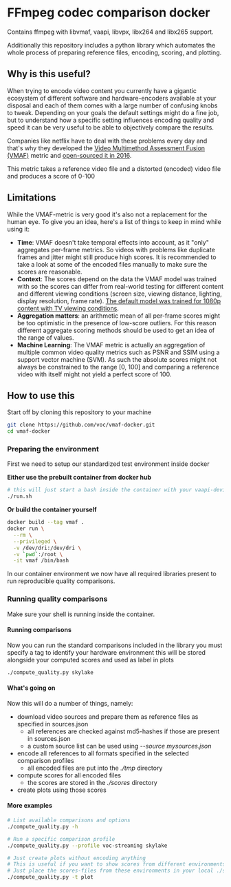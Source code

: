 # FFmpeg codec comparison docker
Contains ffmpeg with libvmaf, vaapi, libvpx, libx264 and libx265 support.

Additionally this repository includes a python library which automates
the whole process of preparing reference files, encoding, scoring, and plotting.

## Why is this useful?
When trying to encode video content you currently have a gigantic ecosystem of different software and hardware-encoders available at your disposal and each of them comes with a large number of confusing knobs to tweak. Depending on your goals the default settings might do a fine job, but to understand how a specific setting influences encoding quality and speed it can be very useful to be able to objectively compare the results.

Companies like netflix have to deal with these problems every day and that's why they developed the [Video Multimethod Assessment Fusion (VMAF)](https://netflixtechblog.com/toward-a-practical-perceptual-video-quality-metric-653f208b9652) metric and [open-sourced it in 2016](https://github.com/Netflix/vmaf.git).

This metric takes a reference video file and a distorted (encoded) video file and produces a score of 0-100

## Limitations
While the VMAF-metric is very good it's also not a replacement for the human eye. To give you an idea, here's a list of things to keep in mind while using it:
  - **Time**: VMAF doesn't take temporal effects into account, as it "only" aggregates per-frame metrics. So videos with problems like duplicate frames and jitter might still produce high scores. It is recommended to take a look at some of the encoded files manually to make sure the scores are reasonable.
  - **Context**: The scores depend on the data the VMAF model was trained with so the scores can differ from real-world testing for different content and different viewing conditions (screen size, viewing distance, lighting, display resolution, frame rate). [The default model was trained for 1080p content with TV viewing conditions](https://github.com/Netflix/vmaf/blob/master/FAQ.md).
  - **Aggregation matters**: an arithmetic mean of all per-frame scores might be too optimistic in the presence of low-score outliers. For this reason different aggregate scoring methods should be used to get an idea of the range of values.
  - **Machine Learning**: The VMAF metric is actually an aggregation of multiple common video quality metrics such as PSNR and SSIM using a support vector machine (SVM). As such the absolute scores might not always be constrained to the range [0, 100] and comparing a reference video with itself might not yield a perfect score of 100.

## How to use this
Start off by cloning this repository to your machine
```bash
git clone https://github.com/voc/vmaf-docker.git
cd vmaf-docker
```

### Preparing the environment
First we need to setup our standardized test environment inside docker

**Either use the prebuilt container from docker hub**
```bash
# this will just start a bash inside the container with your vaapi-device mounted if you have one
./run.sh
```

**Or build the container yourself**
```bash
docker build --tag vmaf .
docker run \
  --rm \
  --privileged \
  -v /dev/dri:/dev/dri \
  -v `pwd`:/root \
  -it vmaf /bin/bash
```

In our container environment we now have all required libraries present to run reproducible quality comparisons.

### Running quality comparisons
Make sure your shell is running inside the container.

#### Running comparisons
Now you can run the standard comparisons included in the library you must specify a tag to identify your hardware environment this will be stored alongside your computed scores and used as label in plots
```bash
./compute_quality.py skylake
```

#### What's going on
Now this will do a number of things, namely:
  - download video sources and prepare them as reference files as specified in sources.json
    - all references are checked against md5-hashes if those are present in sources.json
    - a custom source list can be used using *--source mysources.json*
  - encode all references to all formats specified in the selected comparison profiles
    - all encoded files are put into the *./tmp* directory
  - compute scores for all encoded files
    - the scores are stored in the *./scores* directory
  - create plots using those scores

#### More examples
```bash
# List available comparisons and options
./compute_quality.py -h

# Run a specific comparison profile
./compute_quality.py --profile voc-streaming skylake

# Just create plots without encoding anything
# This is useful if you want to show scores from different environments together in a single plot
# Just place the scores-files from these environments in your local ./scores directory
./compute_quality.py -t plot
```
